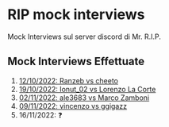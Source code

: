 # RIP mock interviews

Mock Interviews sul server discord di Mr. R.I.P.

## Mock Interviews Effettuate

1. [12/10/2022: Ranzeb vs cheeto](mock01/mock01.md)
2. [19/10/2022: Ionut_02 vs Lorenzo La Corte](mock02/mock02.md)
3. [02/11/2022: ale3683 vs Marco Zamboni](mock03/mock03.md)
4. [09/11/2022: vincenzo vs ggigazz](mock04/mock04.md)
4. 16/11/2022: ❓